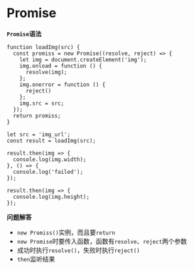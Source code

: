 # Promise #

**`Promise`语法**

    function loadImg(src) {
      const promiss = new Promise((resolve, reject) => {
        let img = document.createElement('img');
        img.onload = function () {
          resolve(img);
        };
        img.onerror = function () {
          reject()
        };
        img.src = src;
      });
      return promiss;
    }
    
    let src = 'img_url';
    const result = loadImg(src);
    
    result.then(img => {
      console.log(img.width);
    }, () => {
      console.log('failed');
    });
    
    result.then(img => {
      console.log(img.height);
    });
    
**问题解答**

- `new Promiss()`实例，而且要`return`
- `new Promise`时要传入函数，函数有`resolve`、`reject`两个参数
- 成功时执行`resolve()`，失败时执行`reject()`
- `then`监听结果

